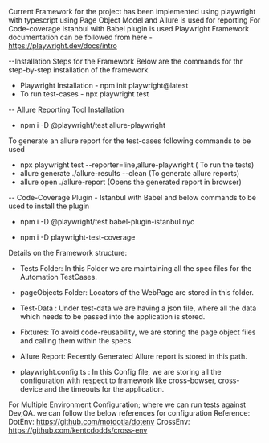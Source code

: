Current Framework for the project has been implemented using playwright with typescript using Page Object Model and Allure is used for reporting 
For Code-coverage Istanbul with Babel plugin is used
Playwright Framework documentation can be followed from here - https://playwright.dev/docs/intro

--Installation Steps for the Framework
Below are the commands for thr step-by-step installation of the framework
- Playwright Installation -   npm init playwright@latest
- To run test-cases - npx playwright test

-- Allure Reporting Tool Installation 
- npm i -D @playwright/test allure-playwright

To generate an allure report for the test-cases following commands to be used
- npx playwright test --reporter=line,allure-playwright ( To run the tests)
- allure generate ./allure-results --clean (To generate allure reports)
- allure open ./allure-report (Opens the generated report in browser)

-- Code-Coverage Plugin - Istanbul with Babel and below commands to be used to install the plugin

- npm i -D @playwright/test babel-plugin-istanbul nyc

- npm i -D playwright-test-coverage

Details on the Framework structure:

- Tests Folder: In this Folder we are maintaining all the spec files for the Automation TestCases.

- pageObjects Folder: Locators of the WebPage are stored in this folder.

- Test-Data : Under test-data we are having a json file, where all the data which needs to be passed into the application is stored.

- Fixtures: To avoid code-reusability, we are storing the page object files and calling them within the specs.

-  Allure Report: Recently Generated Allure report is stored in this path.

-  playwright.config.ts : In this Config file, we are storing all the configuration with respect to framework like cross-bowser, cross-device and the timeouts for the application.

For Multiple Environment Configuration; where we can run tests against Dev,QA. we can follow the below references for configuration
Reference:
DotEnv: https://github.com/motdotla/dotenv
CrossEnv: https://github.com/kentcdodds/cross-env
